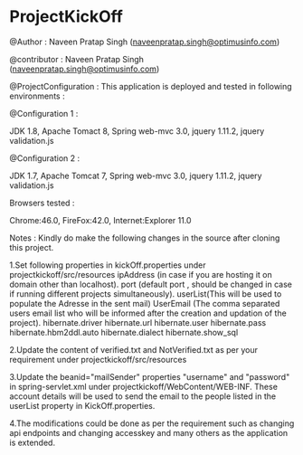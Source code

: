 # ProjectKickOff
@Author : Naveen Pratap Singh (naveenpratap.singh@optimusinfo.com)

@contributor : Naveen Pratap Singh (naveenpratap.singh@optimusinfo.com)

@ProjectConfiguration : This application is deployed and tested in following environments :
 
 @Configuration 1 :
 
 JDK 1.8,
 Apache Tomact 8,
 Spring web-mvc 3.0,
 jquery 1.11.2,
 jquery validation.js
 
 
 @Configuration 2 :
 
 JDK 1.7,
 Apache Tomcat 7,
 Spring web-mvc 3.0,
 jquery 1.11.2,
 jquery validation.js
 
 
 Browsers tested : 
 
 Chrome:46.0,
 FireFox:42.0,
 Internet:Explorer 11.0
 
 
Notes : Kindly do make the following changes  in the source after cloning this project.

1.Set following properties in kickOff.properties under projectkickoff/src/resources
  ipAddress (in case if you are hosting it on domain other than localhost).
  port (default port , should be changed in case if running different projects simultaneously).
  userList(This will be used to populate the Adresse in the sent mail)
  UserEmail (The comma separated users email list who will be informed after the creation and updation of the project).
  hibernate.driver
  hibernate.url
  hibernate.user
  hibernate.pass
  hibernate.hbm2ddl.auto
  hibernate.dialect
  hibernate.show_sql
  
  
2.Update the content of verified.txt and NotVerified.txt as per your requirement under projectkickoff/src/resources
  
3.Update the beanid="mailSender" properties "username" and "password" in spring-servlet.xml under projectkickoff/WebContent/WEB-INF.
  These account details will be used to send the email to the people listed in the userList property in KickOff.properties.

4.The modifications could be done as per the requirement such as changing api endpoints and changing accesskey and many others as the application is extended.
  
